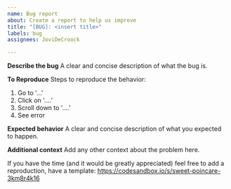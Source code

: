 ```yaml
---
name: Bug report
about: Create a report to help us improve
title: "[BUG]: <insert title>"
labels: bug
assignees: JoviDeCroock

---
```


**Describe the bug**
A clear and concise description of what the bug is.

**To Reproduce**
Steps to reproduce the behavior:

1. Go to '...'
2. Click on '....'
3. Scroll down to '....'
4. See error

**Expected behavior**
A clear and concise description of what you expected to happen.

**Additional context**
Add any other context about the problem here.

If you have the time (and it would be greatly appreciated) feel free to add a reproduction, have a template: https://codesandbox.io/s/sweet-poincare-3km8r4k16
